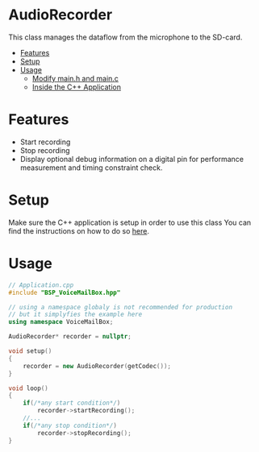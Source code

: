 # AudioRecorder
This class manages the dataflow from the microphone to the SD-card.

- [Features](#features)
- [Setup](#setup)
- [Usage](#usage)
    - [Modify main.h and main.c](#modify-mainh-and-mainc)
    - [Inside the C++ Application](#inside-the-c-application)

# Features
- Start recording
- Stop recording
- Display optional debug information on a digital pin for performance measurement and timing constraint check.

# Setup
Make sure the C++ application is setup in order to use this class
You can find the instructions on how to do so [here](CppFromC.md).

# Usage


``` C++
// Application.cpp
#include "BSP_VoiceMailBox.hpp"

// using a namespace globaly is not recommended for production
// but it simplyfies the example here
using namespace VoiceMailBox; 

AudioRecorder* recorder = nullptr;

void setup()
{
    recorder = new AudioRecorder(getCodec());
}

void loop()
{
    if(/*any start condition*/)
        recorder->startRecording();
    //...
    if(/*any stop condition*/)
        recorder->stopRecording(); 
}
```
